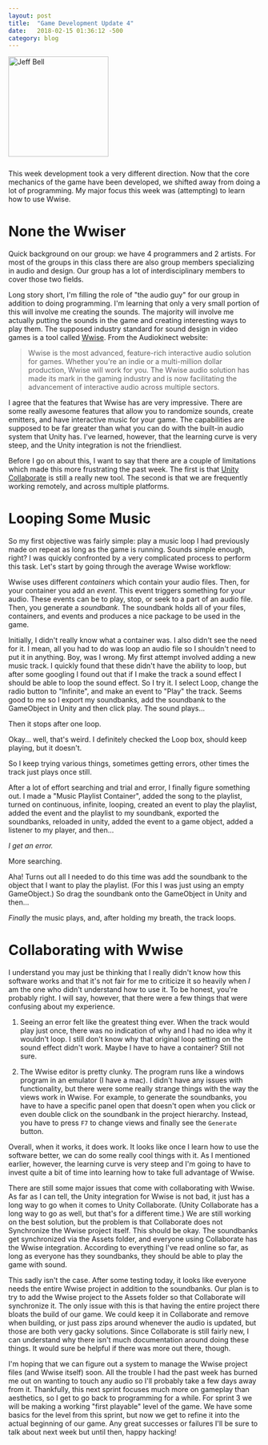 ```yaml
---
layout: post
title:  "Game Development Update 4"
date:   2018-02-15 01:36:12 -500
category: blog
---
```

<img src="{{ site.url }}/assets/jeff-web.jpg" 
     alt="Jeff Bell" 
     style="width: 200px; padding-bottom: 25px" />  
This week development took a very different direction. Now that the core
mechanics of the game have been developed, we shifted away from doing a lot
of programming. My major focus this week was (attempting) to learn how to use
Wwise.

# None the Wwiser

Quick background on our group: we have 4 programmers and 2 artists. For most
of the groups in this class there are also group members specializing in audio
and design. Our group has a lot of interdisciplinary members to cover those two
fields.

Long story short, I'm filling the role of "the audio guy" for our group in
addition to doing programming. I'm learning that only a very small portion of
this will involve me creating the sounds. The majority will involve me actually
putting the sounds in the game and creating interesting ways to play them. The
supposed industry standard for sound design in video games is a tool called
[Wwise][wwise]. From the Audiokinect website:

  > Wwise is the most advanced, feature-rich interactive audio solution for
  > games. Whether you're an indie or a multi-million dollar production, Wwise
  > will work for you. The Wwise audio solution has made its mark in the gaming
  > industry and is now facilitating the advancement of interactive audio
  > across multiple sectors.

I agree that the features that Wwise has are very impressive. There are some
really awesome features that allow you to randomize sounds, create emitters,
and have interactive music for your game. The capabilities are supposed to be
far greater than what you can do with the built-in audio system that Unity has.
I've learned, however, that the learning curve is very steep, and the Unity
integration is not the friendliest.

Before I go on about this, I want to say that there are a couple of limitations
which made this more frustrating the past week. The first is that [Unity
Collaborate][collab] is still a really new tool. The second is that we are
frequently working remotely, and across multiple platforms.

# Looping Some Music

So my first objective was fairly simple: play a music loop I had previously
made on repeat as long as the game is running. Sounds simple enough, right?
I was quickly confronted by a very complicated process to perform this task.
Let's start by going through the average Wwise workflow:

Wwise uses different *containers* which contain your audio files. Then, for
your container you add an *event*. This event triggers something for your
audio. These events can be to play, stop, or seek to a part of an audio file.
Then, you generate a *soundbank*. The soundbank holds all of your files, 
containers, and events and produces a nice package to be used in the game.

Initially, I didn't really know what a container was. I also didn't see the
need for it. I mean, all you had to do was loop an audio file so I shouldn't
need to put it in anything. Boy, was I wrong. My first attempt involved adding
a new music track. I quickly found that these didn't have the ability to loop,
but after some googling I found out that if I make the track a sound effect I
should be able to loop the sound effect. So I try it. I select Loop, change
the radio button to "Infinite", and make an event to "Play" the track. Seems
good to me so I export my soundbanks, add the soundbank to the
GameObject in Unity and then click play. The sound plays...

Then it stops after one loop.

Okay... well, that's weird. I definitely checked the Loop box, should keep
playing, but it doesn't.

So I keep trying various things, sometimes getting errors, other times the
track just plays once still.

After a lot of effort searching and trial and error, I finally figure something
out. I made a "Music Playlist Container", added the song to the playlist,
turned on continuous, infinite, looping, created an event to play the playlist,
added the event and the playlist to my soundbank, exported the soundbanks,
reloaded in unity, added the event to a game object, added a listener to
my player, and then...

*I get an error.*

More searching.

Aha! Turns out all I needed to do this time was add the soundbank to the object
that I want to play the playlist. (For this I was just using an empty
GameObject.) So drag the soundbank onto the GameObject in Unity and then...

*Finally* the music plays, and, after holding my breath, the track loops. 

# Collaborating with Wwise

I understand you may just be thinking that I really didn't know how this software
works and that it's not fair for me to criticize it so heavily when *I* am the
one who didn't understand how to use it. To be honest, you're probably right.
I will say, however, that there were a few things that were confusing about my
experience.

1. Seeing an error felt like the greatest thing ever. When the track would play
just once, there was no indication of why and I had no idea why it wouldn't
loop. I still don't know why that original loop setting on the sound effect
didn't work. Maybe I have to have a container? Still not sure.

2. The Wwise editor is pretty clunky. The program runs like a windows program
in an emulator (I have a mac). I didn't have any issues with functionality, but
there were some really strange things with the way the views work in Wwise. For
example, to generate the soundbanks, you have to have a specific panel open
that doesn't open when you click or even double click on the soundbank in the
project hierarchy. Instead, you have to press `F7` to change views and finally
see the `Generate` button.

Overall, when it works, it does work. It looks like once I learn how to use the
software better, we can do some really cool things with it. As I mentioned
earlier, however, the learning curve is very steep and I'm going to have to
invest quite a bit of time into learning how to take full advantage of Wwise.

There are still some major issues that come with collaborating with Wwise. As
far as I can tell, the Unity integration for Wwise is not bad, it just has
a long way to go when it comes to Unity Collaborate. (Unity Collaborate has
a long way to go as well, but that's for a different time.) We are still
working on the best solution, but the problem is that Collaborate does not
Synchronize the Wwise project itself. This should be okay. The soundbanks get
synchronized via the Assets folder, and everyone using Collaborate has the
Wwise integration. According to everything I've read online so far, as long as
everyone has they soundbanks, they should be able to play the game with sound.

This sadly isn't the case. After some testing today, it looks like everyone
needs the entire Wwise project in addition to the soundbanks. Our plan is to
try to add the Wwise project to the Assets folder so that Collaborate will
synchronize it. The only issue with this is that having the entire project
there bloats the build of our game. We could keep it in Collaborate and remove
when building, or just pass zips around whenever the audio is updated, but 
those are both very gacky solutions. Since Collaborate is still fairly
new, I can understand why there isn't much documentation around doing these
things. It would sure be helpful if there was more out there, though.

I'm hoping that we can figure out a system to manage the Wwise project files
(and Wwise itself) soon. All the trouble I had the past week has burned me out
on wanting to touch any audio so I'll probably take a few days away from it.
Thankfully, this next sprint focuses much more on gameplay than aesthetics, so
I get to go back to programming for a while. For sprint 3 we will be making a
working "first playable" level of the game. We have some basics for the level
from this sprint, but now we get to refine it into the actual beginning of our
game. Any great successes or failures I'll be sure to talk about next week but
until then, happy hacking!

[wwise]:  https://www.audiokinetic.com/products/wwise/
[collab]: https://unity3d.com/unity/features/collaborate
